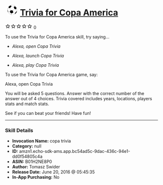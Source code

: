 # &nbsp;<img src="skill_icon" alt="Trivia for Copa America icon" width="36"> [Trivia for Copa America](http://alexa.amazon.com/#skills/amzn1.echo-sdk-ams.app.bc54ad5c-9dac-436c-94e1-dd0f54805c4a)
![0 stars](../../images/ic_star_border_black_18dp_1x.png)![0 stars](../../images/ic_star_border_black_18dp_1x.png)![0 stars](../../images/ic_star_border_black_18dp_1x.png)![0 stars](../../images/ic_star_border_black_18dp_1x.png)![0 stars](../../images/ic_star_border_black_18dp_1x.png) 0

To use the Trivia for Copa America skill, try saying...

* *Alexa, open Copa Trivia*

* *Alexa, launch Copa Trivia*

* *Alexa, play Copa Trivia*

To use the Trivia for Copa America game, say:

Alexa, open Copa Trivia

You will be asked 5 questions. Answer with the correct number of the answer out of 4 choices. Trivia covered includes years, locations, players stats and match stats. 

See if you can beat your friends! Have fun!

***

### Skill Details

* **Invocation Name:** copa trivia
* **Category:** null
* **ID:** amzn1.echo-sdk-ams.app.bc54ad5c-9dac-436c-94e1-dd0f54805c4a
* **ASIN:** B01H2NE8P0
* **Author:** Tomasz Swider
* **Release Date:** June 20, 2016 @ 05:45:35
* **In-App Purchasing:** No
